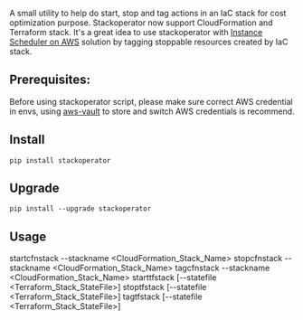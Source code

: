 A small utility to help do start, stop and tag actions in an IaC stack for cost optimization purpose.
Stackoperator now support CloudFormation and Terraform stack.
It's a great idea to use stackoperator with [Instance Scheduler on AWS](https://aws.amazon.com/solutions/implementations/instance-scheduler-on-aws) solution by tagging stoppable resources created by IaC stack.

## Prerequisites:
Before using stackoperator script, please make sure correct AWS credential in envs, using [aws-vault](https://github.com/99designs/aws-vault) to store and switch AWS credentials is recommend.

## Install
```
pip install stackoperator
```

## Upgrade
```
pip install --upgrade stackoperator
```

## Usage
startcfnstack --stackname <CloudFormation_Stack_Name>
stopcfnstack --stackname <CloudFormation_Stack_Name>
tagcfnstack --stackname <CloudFormation_Stack_Name>
starttfstack [--statefile <Terraform_Stack_StateFile>]
stoptfstack [--statefile <Terraform_Stack_StateFile>]
tagtfstack [--statefile <Terraform_Stack_StateFile>]